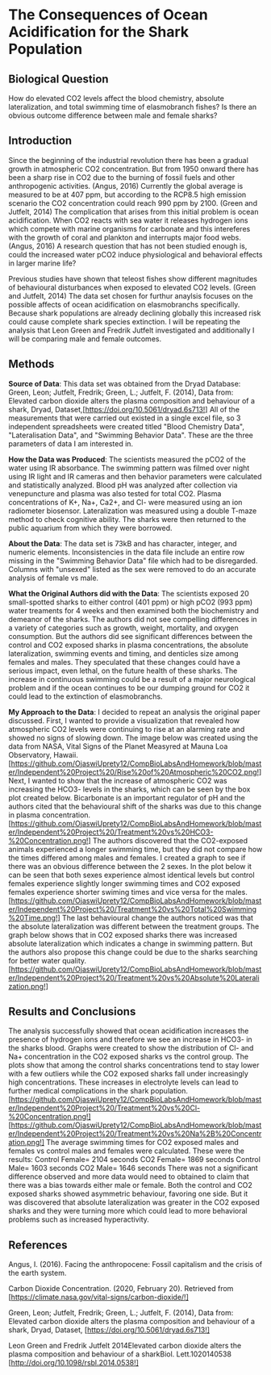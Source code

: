 # The Consequences of Ocean Acidification for the Shark Population 

## Biological Question

How do elevated CO2 levels affect the blood chemistry, absolute lateralization, and total swimming time of elasmobranch fishes? Is there an obvious outcome difference between male and female sharks?

## Introduction

Since the beginning of the industrial revolution there has been a gradual growth in atmospheric CO2 concentration. But from 1950 onward there has been a sharp rise in CO2 due to the burning of fossil fuels and other anthropogenic activities. (Angus, 2016) Currently the global average is measured to be at 407 ppm, but according to the RCP8.5 high emission scenario the CO2 concentration could reach 990 ppm by 2100. (Green and Jutfelt, 2014) The complication that arises from this initial problem is ocean acidification. When CO2 reacts with sea water it releases hydrogen ions which compete with marine organisms for carbonate and this intereferes with the growth of coral and plankton and interrupts major food webs. (Angus, 2016) A research question that has not been studied enough is, could the increased water pCO2 induce physiological and behavioral effects in larger marine life? 

Previous studies have shown that teleost fishes show different magnitudes of behavioural disturbances when exposed to elevated CO2 levels. (Green and Jutfelt, 2014) The data set chosen for furthur anaylsis focuses on the possible affects of ocean acidification on elasmobranchs specifically. Because shark populations are already declining globally this increased risk could cause complete shark species extinction. I will be repeating the analysis that Leon Green and Fredrik Jutfelt investigated and additionally I will be comparing male and female outcomes. 

## Methods 

**Source of Data**: 
This data set was obtained from the Dryad Database: 
Green, Leon; Jutfelt, Fredrik; Green, L.; Jutfelt, F. (2014), Data from: Elevated carbon dioxide alters the plasma composition and behaviour of a shark, Dryad, Dataset,[https://doi.org/10.5061/dryad.6s713!] 
All of the measurements that were carried out existed in a single excel file, so 3 independent spreadsheets were created titled "Blood Chemistry Data", "Lateralisation Data", and "Swimming Behavior Data". These are the three parameters of data I am interested in. 

**How the Data was Produced**: 
The scientists measured the pCO2 of the water using IR absorbance. The swimming pattern was filmed over night using IR light and IR cameras and then behavior parameters were calculated and statistically analyzed. Blood pH was analyzed after collection via venepuncture and plasma was also tested for total CO2. Plasma concentrations of K+, Na+, Ca2+, and Cl- were measured using an ion radiometer biosensor. Lateralization was measured using a double T-maze method to check cognitive ability. The sharks were then returned to the public aquarium from which they were borrowed. 

**About the Data**: 
The data set is 73kB and has character, integer, and numeric elements. Inconsistencies in the data file include an entire row missing in the "Swimming Behavior Data" file which had to be disregarded. Columns with "unsexed" listed as the sex were removed to do an accurate analysis of female vs male. 

**What the Original Authors did with the Data**: 
The scientists exposed 20 small-spotted sharks to either control (401 ppm) or high pCO2 (993 ppm) water treaments for 4 weeks and then examined both the biochemistry and demeanor of the sharks. The authors did not see compelling differences in a variety of categories such as growth, weight, mortality, and oxygen consumption. But the authors did see significant differences between the control and CO2 exposed sharks in plasma concentrations, the absolute lateralization, swimming events and timing, and denticles size among females and males. They speculated that these changes could have a serious impact, even lethal, on the future health of these sharks. The increase in continuous swimming could be a result of a major neurological problem and if the ocean continues to be our dumping ground for CO2 it could lead to the extinction of elasmobranchs. 

**My Approach to the Data**: 
I decided to repeat an analysis the original paper discussed. First, I wanted to provide a visualization that revealed how atmospheric CO2 levels were continuing to rise at an alarming rate and showed no signs of slowing down. The image below was created using the data from NASA, Vital Signs of the Planet Measyred at Mauna Loa Observatory, Hawaii.
[https://github.com/OjaswiUprety12/CompBioLabsAndHomework/blob/master/Independent%20Project%20/Rise%20of%20Atmospheric%20CO2.png!]
Next, I wanted to show that the increase of atmospheric CO2 was increasing the HCO3- levels in the sharks, which can be seen by the box plot created below. Bicarbonate is an important regulator of pH and the authors cited that the behavioural shift of the sharks was due to this change in plasma concentration. 
[https://github.com/OjaswiUprety12/CompBioLabsAndHomework/blob/master/Independent%20Project%20/Treatment%20vs%20HCO3-%20Concentration.png!]
The authors discovered that the CO2-exposed animals experienced a longer swimming time, but they did not compare how the times differed among males and females. I created a graph to see if there was an obvious difference between the 2 sexes. In the plot below it can be seen that both sexes experience almost identical levels but control females experience slightly longer swimming times and CO2 exposed females experience shorter swiming times and vice versa for the males. 
[https://github.com/OjaswiUprety12/CompBioLabsAndHomework/blob/master/Independent%20Project%20/Treatment%20vs%20Total%20Swimming%20Time.png!]
The last behavioural change the authors noticed was that the absolute lateralization was different between the treatment groups. The graph below shows that in CO2 exposed sharks there was increased absolute lateralization which indicates a change in swimming pattern. But the authors also propose this change could be due to the sharks searching for better water quality. 
[https://github.com/OjaswiUprety12/CompBioLabsAndHomework/blob/master/Independent%20Project%20/Treatment%20vs%20Absolute%20Lateralization.png!]

## Results and Conclusions

The analysis successfully showed that ocean acidification increases the presence of hydrogen ions and therefore we see an increase in HCO3- in the sharks blood. Graphs were created to show the distribution of Cl- and Na+ concentration in the CO2 exposed sharks vs the control group. The plots show that among the control sharks concentrations tend to stay lower with a few outliers while the CO2 exposed sharks fall under increasingly high concentrations. These increases in electrolyte levels can lead to further medical complications in the shark population.  
[https://github.com/OjaswiUprety12/CompBioLabsAndHomework/blob/master/Independent%20Project%20/Treatment%20vs%20Cl-%20Concentration.png!]
[https://github.com/OjaswiUprety12/CompBioLabsAndHomework/blob/master/Independent%20Project%20/Treatment%20vs%20Na%2B%20Concentration.png!]
The average swimming times for CO2 exposed males and females vs control males and females were calculated. These were the results: 
Control Female= 2104 seconds 
CO2 Female= 1869 seconds 
Control Male= 1603 seconds 
CO2 Male= 1646 seconds
There was not a significant difference observed and more data would need to obtained to claim that there was a bias towards either male or female. 
Both the control and CO2 exposed sharks showed asymmetric behaviour, favoring one side. But it was discovered that absolute lateralization was greater in the CO2 exposed sharks and they were turning more which could lead to more behavioral problems such as increased hyperactivity. 

## References 

Angus, I. (2016). Facing the anthropocene: Fossil capitalism and the crisis of the earth system.

Carbon Dioxide Concentration. (2020, February 20). Retrieved from [https://climate.nasa.gov/vital-signs/carbon-dioxide/!]

Green, Leon; Jutfelt, Fredrik; Green, L.; Jutfelt, F. (2014), Data from: Elevated carbon dioxide alters the plasma composition and behaviour of a shark, Dryad, Dataset,
[https://doi.org/10.5061/dryad.6s713!]

Leon Green and Fredrik Jutfelt 2014Elevated carbon dioxide alters the plasma composition and behaviour of a sharkBiol. Lett.1020140538
[http://doi.org/10.1098/rsbl.2014.0538!]
